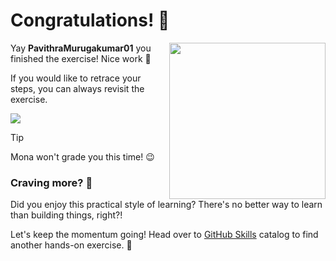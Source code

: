 # Congratulations! :tada:

<img src="https://octodex.github.com/images/welcometocat.png" align="right" height="250px" />

Yay **PavithraMurugakumar01** you finished the exercise! Nice work :tada:

If you would like to retrace your steps, you can always revisit the exercise.

[![](https://img.shields.io/badge/Return%20to%20Exercise-%E2%86%92-1f883d?style=for-the-badge&logo=github&labelColor=197935)](https://github.com/PavithraMurugakumar01/skills-getting-started-with-github-copilot1/issues/1)

> [!TIP]
> Mona won't grade you this time! 😉


### Craving more? :raising_hand:

Did you enjoy this practical style of learning? There's no better way to learn than building things, right?!

Let's keep the momentum going! Head over to [GitHub Skills](https://skills.github.com) catalog to find another hands-on exercise. :rocket:

